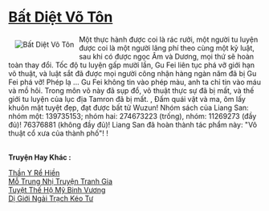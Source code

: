 <a href="https://truyentiki.com/bat-diet-vo-ton.33872/" title="Bất Diệt Võ Tôn"><h1>Bất Diệt Võ Tôn</h1></a><div style="display:table"><img align="right" style="float: left; padding: 10px;" src="https://truyentiki.com/a/img/str/src/33872.jpg" alt="Bất Diệt Võ Tôn">Một thực hành được coi là rác rưởi, một người tu luyện được coi là một người lãng phí theo cùng một kỷ luật, sau khi có được ngọc Âm và Dương, mọi thứ sẽ hoàn toàn thay đổi. Tốc độ tu luyện gấp mười lần, Gu Fei liên tục phá vỡ giới hạn võ thuật, và luật sắt đã được mọi người công nhận hàng ngàn năm đã bị Gu Fei phá vỡ! Phép lạ ... Gu Fei không tin vào phép màu, anh ta chỉ tin vào máu và mồ hôi. Trong môn võ này đã sụp đổ, võ thuật thực sự đã bị mất, và thế giới tu luyện của lục địa Tamron đã bị mất. , Đấm quái vật và ma, ôm lấy khuôn mặt tuyệt đẹp, đạt được bất tử Wuzun! Nhóm sách của Liang San: nhóm một: 139735153; nhóm hai: 274673223 (trống), nhóm: 11269273 (đầy đủ)! 76376881 (không đầy đủ)! Liang San đã hoàn thành tác phẩm này: "Võ thuật cổ xưa của thành phố"! !</div><p><br><b>Truyện Hay Khác :</b></p><a href="https://truyentiki.com/than-y-re-hien.33871/" alt="Thần Y Rể Hiền">Thần Y Rể Hiền</a><br/><a href="https://medium.com/@hoangminhquan16819844/m%E1%BB%97-trung-nh%E1%BB%8B-truy%E1%BB%87n-tranh-gia-490ba5466e7b" alt="Mỗ Trung Nhị Truyện Tranh Gia">Mỗ Trung Nhị Truyện Tranh Gia</a><br/><a href="https://github.com/nownovels/top500/tree/master/truyenhay/33713/" alt="Tuyệt Thế Hộ Mỹ Binh Vương">Tuyệt Thế Hộ Mỹ Binh Vương</a><br/><a href="https://github.com/nownovels/top500/tree/master/truyenhay/33888/" alt="Dị Giới Ngải Trạch Kéo Tư">Dị Giới Ngải Trạch Kéo Tư</a><br/>